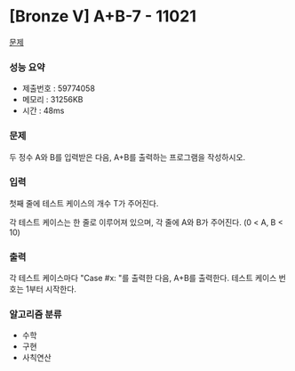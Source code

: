 # [Bronze V] A+B-7 - 11021
<a href="https://www.acmicpc.net/problem/11021">문제</a>

### 성능 요약
- 제출번호 : 59774058 <br>
- 메모리 : 31256KB <br>
- 시간 : 48ms

### 문제
두 정수 A와 B를 입력받은 다음, A+B를 출력하는 프로그램을 작성하시오.

### 입력
첫째 줄에 테스트 케이스의 개수 T가 주어진다.

각 테스트 케이스는 한 줄로 이루어져 있으며, 각 줄에 A와 B가 주어진다. (0 < A, B < 10)

### 출력
각 테스트 케이스마다 "Case #x: "를 출력한 다음, A+B를 출력한다. 테스트 케이스 번호는 1부터 시작한다.

### 알고리즘 분류
- 수학
- 구현
- 사칙연산
